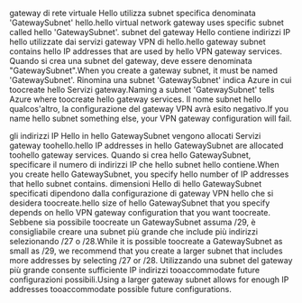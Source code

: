 <span data-ttu-id="2864f-101">gateway di rete virtuale Hello utilizza subnet specifica denominata 'GatewaySubnet' hello.</span><span class="sxs-lookup"><span data-stu-id="2864f-101">hello virtual network gateway uses specific subnet called hello 'GatewaySubnet'.</span></span> <span data-ttu-id="2864f-102">subnet del gateway Hello contiene indirizzi IP hello utilizzate dai servizi gateway VPN di hello.</span><span class="sxs-lookup"><span data-stu-id="2864f-102">hello gateway subnet contains hello IP addresses that are used by hello VPN gateway services.</span></span> <span data-ttu-id="2864f-103">Quando si crea una subnet del gateway, deve essere denominata "GatewaySubnet".</span><span class="sxs-lookup"><span data-stu-id="2864f-103">When you create a gateway subnet, it must be named 'GatewaySubnet'.</span></span>  <span data-ttu-id="2864f-104">Rinomina una subnet 'GatewaySubnet' indica Azure in cui toocreate hello Servizi gateway.</span><span class="sxs-lookup"><span data-stu-id="2864f-104">Naming a subnet 'GatewaySubnet' tells Azure where toocreate hello gateway services.</span></span> <span data-ttu-id="2864f-105">Il nome subnet hello qualcos'altro, la configurazione del gateway VPN avrà esito negativo.</span><span class="sxs-lookup"><span data-stu-id="2864f-105">If you name hello subnet something else, your VPN gateway configuration will fail.</span></span>

<span data-ttu-id="2864f-106">gli indirizzi IP Hello in hello GatewaySubnet vengono allocati Servizi gateway toohello.</span><span class="sxs-lookup"><span data-stu-id="2864f-106">hello IP addresses in hello GatewaySubnet are allocated toohello gateway services.</span></span> <span data-ttu-id="2864f-107">Quando si crea hello GatewaySubnet, specificare il numero di indirizzi IP che hello subnet hello contiene.</span><span class="sxs-lookup"><span data-stu-id="2864f-107">When you create hello GatewaySubnet, you specify hello number of IP addresses that hello subnet contains.</span></span> <span data-ttu-id="2864f-108">dimensioni Hello di hello GatewaySubnet specificati dipendono dalla configurazione di gateway VPN hello che si desidera toocreate.</span><span class="sxs-lookup"><span data-stu-id="2864f-108">hello size of hello GatewaySubnet that you specify depends on hello VPN gateway configuration that you want toocreate.</span></span> <span data-ttu-id="2864f-109">Sebbene sia possibile toocreate un GatewaySubnet assuma /29, è consigliabile creare una subnet più grande che include più indirizzi selezionando /27 o /28.</span><span class="sxs-lookup"><span data-stu-id="2864f-109">While it is possible toocreate a GatewaySubnet as small as /29, we recommend that you create a larger subnet that includes more addresses by selecting /27 or /28.</span></span> <span data-ttu-id="2864f-110">Utilizzando una subnet del gateway più grande consente sufficiente IP indirizzi tooaccommodate future configurazioni possibili.</span><span class="sxs-lookup"><span data-stu-id="2864f-110">Using a larger gateway subnet allows for enough IP addresses tooaccommodate possible future configurations.</span></span>
